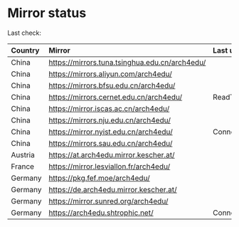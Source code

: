 <script src="./time.js"></script>
# Mirror status
Last check: <script type="text/javascript">localize(1755876304.1948602);</script>

|Country|Mirror|Last update|
|:------|:-----|:----------|
|China|https://mirrors.tuna.tsinghua.edu.cn/arch4edu/|<script type="text/javascript">localize(1755845561);</script>|
|China|https://mirrors.aliyun.com/arch4edu/|<script type="text/javascript">localize(1755845561);</script>|
|China|https://mirrors.bfsu.edu.cn/arch4edu/|<script type="text/javascript">localize(1755845561);</script>|
|China|https://mirrors.cernet.edu.cn/arch4edu/|ReadTimeout|
|China|https://mirror.iscas.ac.cn/arch4edu/|<script type="text/javascript">localize(1755845561);</script>|
|China|https://mirrors.nju.edu.cn/arch4edu/|<script type="text/javascript">localize(1755801754);</script>|
|China|https://mirror.nyist.edu.cn/arch4edu/|ConnectionError|
|China|https://mirrors.sau.edu.cn/arch4edu/|<script type="text/javascript">localize(1755801754);</script>|
|Austria|https://at.arch4edu.mirror.kescher.at/|<script type="text/javascript">localize(1755845561);</script>|
|France|https://mirror.lesviallon.fr/arch4edu/|<script type="text/javascript">localize(1755845561);</script>|
|Germany|https://pkg.fef.moe/arch4edu/|<script type="text/javascript">localize(1755845561);</script>|
|Germany|https://de.arch4edu.mirror.kescher.at/|<script type="text/javascript">localize(1755845561);</script>|
|Germany|https://mirror.sunred.org/arch4edu/|<script type="text/javascript">localize(1755845561);</script>|
|Germany|https://arch4edu.shtrophic.net/|ConnectionError|

<script src="./tablefilter/tablefilter.js"></script>
<script src="./table.js"></script>